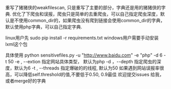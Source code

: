 重写了猪猪侠的weakfilescan, 只是重写了主要的部分，字典还是用的猪猪侠的字典.
优化了下爬虫和误报，爬虫只是简单的去重爬虫，可以自己指定爬虫深度，默认是不使用common_dir的，如果爬虫没有爬到链接会使用common_dir的字典，默认使用php字典，可以自己指定字典.

linux用户先 sudo pip install -r requirements.txt
windows用户需要手动安装lxml这个包

具体使用 python sensitivefiles.py -u "http://www.baidu.com" -e "php" -d 6 -t 50
-e , --extion 指定网站具体类型， 默认为php
-d ，--depth  指定爬虫的深度，默认为6
-t , --threads 指定爆破的的线程, 默认为50
如果遇到网站误报率很高，可以降低self.threshold的值,不要低于0.50, 0.9最佳
欢迎提交issues 给我，或者merge好的字典
